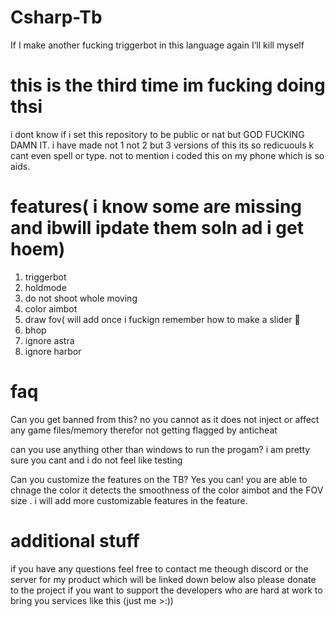 # Csharp-Tb
If I make another fucking triggerbot in this language again I’ll kill myself 
# this is the third time im fucking doing thsi
i dont know if i set this repository to be public or nat
but GOD FUCKING DAMN IT. i have made not 1 not 2 but 3 versions of this 
its so redicuouls k cant even spell or type. not to mention i coded this on my phone
which is so aids. 
# features( i know some are missing and ibwill ipdate them soln ad i get hoem)
1. triggerbot 
2. holdmode 
3. do not shoot whole moving
4. color aimbot 
5. draw fov( will add once i fuckign remember how to make a slider 
6. bhop
7. ignore astra 
8. ignore harbor
# faq
Can you get banned from this?
no you cannot as it does not inject or affect any game files/memory therefor not getting flagged by anticheat

can you use anything other than windows to run the progam?
i am pretty sure you cant and i do not feel like testing 

Can you customize the features on the TB?
Yes you can! you are able to chnage the color it detects the smoothness of the color aimbot and the FOV size .
i will add more customizable features in the feature.
# additional stuff
if you have any questions feel free to contact me theough discord or the server for my product which will be linked down below
also please donate to the project if you want to support the developers who are hard at work to bring you services like this (just me >:)) 
